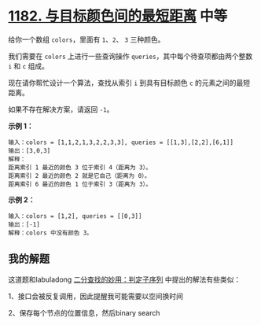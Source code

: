 # [1182. 与目标颜色间的最短距离](https://leetcode-cn.com/problems/shortest-distance-to-target-color/) 中等

给你一个数组 `colors`，里面有 `1`、`2`、 `3` 三种颜色。

我们需要在 `colors` 上进行一些查询操作 `queries`，其中每个待查项都由两个整数 `i` 和 `c` 组成。

现在请你帮忙设计一个算法，查找从索引 `i` 到具有目标颜色 `c` 的元素之间的最短距离。

如果不存在解决方案，请返回 `-1`。

**示例 1：**

```
输入：colors = [1,1,2,1,3,2,2,3,3], queries = [[1,3],[2,2],[6,1]]
输出：[3,0,3]
解释： 
距离索引 1 最近的颜色 3 位于索引 4（距离为 3）。
距离索引 2 最近的颜色 2 就是它自己（距离为 0）。
距离索引 6 最近的颜色 1 位于索引 3（距离为 3）。
```

**示例 2：**

```
输入：colors = [1,2], queries = [[0,3]]
输出：[-1]
解释：colors 中没有颜色 3。
```

## 我的解题

这道题和labuladong [二分查找的妙用：判定子序列](https://mp.weixin.qq.com/s?__biz=MzAxODQxMDM0Mw==&mid=2247484479&idx=1&sn=31a3fc4aebab315e01ea510e482b186a&scene=21#wechat_redirect) 中提出的解法有些类似：

1、接口会被反复调用，因此提醒我可能需要以空间换时间

2、保存每个节点的位置信息，然后binary search

